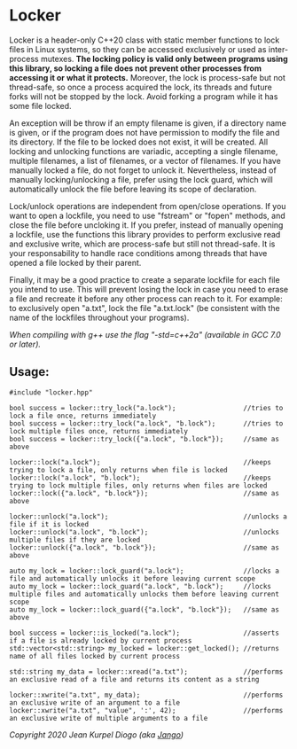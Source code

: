 # Locker

Locker is a header-only C++20 class with static member functions to lock files in Linux systems, so they can be accessed exclusively or used as inter-process mutexes. **The locking policy is valid only between programs using this library, so locking a file does not prevent other processes from accessing it or what it protects.** Moreover, the lock is process-safe but not thread-safe, so once a process acquired the lock, its threads and future forks will not be stopped by the lock. Avoid forking a program while it has some file locked.

An exception will be throw if an empty filename is given, if a directory name is given, or if the program does not have permission to modify the file and its directory. If the file to be locked does not exist, it will be created. All locking and unlocking functions are variadic, accepting a single filename, multiple filenames, a list of filenames, or a vector of filenames. If you have manually locked a file, do not forget to unlock it. Nevertheless, instead of manually locking/unlocking a file, prefer using the lock guard, which will automatically unlock the file before leaving its scope of declaration.

Lock/unlock operations are independent from open/close operations. If you want to open a lockfile, you need to use "fstream" or "fopen" methods, and close the file before uncloking it. If you prefer, instead of manually opening a lockfile, use the functions this library provides to perform exclusive read and exclusive write, which are process-safe but still not thread-safe. It is your responsability to handle race conditions among threads that have opened a file locked by their parent.

Finally, it may be a good practice to create a separate lockfile for each file you intend to use. This will prevent losing the lock in case you need to erase a file and recreate it before any other process can reach to it. For example: to exclusively open "a.txt", lock the file "a.txt.lock" (be consistent with the name of the lockfiles throughout your programs).

*When compiling with g++ use the flag "-std=c++2a" (available in GCC 7.0 or later).*

## Usage:

    #include "locker.hpp"
    
    bool success = locker::try_lock("a.lock");                 //tries to lock a file once, returns immediately
	bool success = locker::try_lock("a.lock", "b.lock");       //tries to lock multiple files once, returns immediately
	bool success = locker::try_lock({"a.lock", "b.lock"});     //same as above
    
	locker::lock("a.lock");                                    //keeps trying to lock a file, only returns when file is locked
	locker::lock("a.lock", "b.lock");                          //keeps trying to lock multiple files, only returns when files are locked
	locker::lock({"a.lock", "b.lock"});                        //same as above
    
	locker::unlock("a.lock");                                  //unlocks a file if it is locked
	locker::unlock("a.lock", "b.lock");                        //unlocks multiple files if they are locked
	locker::unlock({"a.lock", "b.lock"});                      //same as above
    
	auto my_lock = locker::lock_guard("a.lock");               //locks a file and automatically unlocks it before leaving current scope
	auto my_lock = locker::lock_guard("a.lock", "b.lock");     //locks multiple files and automatically unlocks them before leaving current scope
	auto my_lock = locker::lock_guard({"a.lock", "b.lock"});   //same as above
    
	bool success = locker::is_locked("a.lock");                //asserts if a file is already locked by current process
	std::vector<std::string> my_locked = locker::get_locked(); //returns name of all files locked by current process
    
	std::string my_data = locker::xread("a.txt");              //performs an exclusive read of a file and returns its content as a string
    
	locker::xwrite("a.txt", my_data);                          //performs an exclusive write of an argument to a file
	locker::xwrite("a.txt", "value", ':', 42);                 //performs an exclusive write of multiple arguments to a file

*Copyright 2020 Jean Kurpel Diogo (aka [Jango](jeandiogo@gmail.com))*
